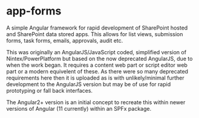 # app-forms

A simple Angular framework for rapid development of SharePoint hosted and SharePoint data stored apps. This allows for list views, submission forms, task forms, emails, approvals, audit etc. 

This was originally an AngularJS/JavaScript coded, simplified version of Nintex/PowerPlatform but based on the now deprecated AngularJS, due to when the work began. It requires a content web part or script editor web part or a modern equivelent of these. As there were so many deprecated requirements here then it is uploaded as is with unlikely/minimal further development to the AngularJS version but may be of use for rapid prototyping or fall back interfaces.

The Angular2+ version is an initial concept to recreate this within newer versions of Angular (11 currently) within an SPFx package.
